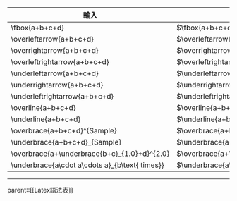 | 輸入                                             | 顯示                                               |
| ---------------------------------------------- | ------------------------------------------------ |
| \fbox{a+b+c+d}                                 | $\fbox{a+b+c+d}$                                 |
| \overleftarrow{a+b+c+d}                        | $\overleftarrow{a+b+c+d}$                        |
| \overrightarrow{a+b+c+d}                       | $\overrightarrow{a+b+c+d}$                       |
| \overleftrightarrow{a+b+c+d}                   | $\overleftrightarrow{a+b+c+d}$                   |
| \underleftarrow{a+b+c+d}                       | $\underleftarrow{a+b+c+d}$                       |
| \underrightarrow{a+b+c+d}                      | $\underrightarrow{a+b+c+d}$                      |
| \underleftrightarrow{a+b+c+d}                  | $\underleftrightarrow{a+b+c+d}$                  |
| \overline{a+b+c+d}                             | $\overline{a+b+c+d}$                             |
| \underline{a+b+c+d}                            | $\underline{a+b+c+d}$                            |
| \overbrace{a+b+c+d}^{Sample}                   | $\overbrace{a+b+c+d}^{Sample}$                   |
| \underbrace{a+b+c+d}_{Sample}                  | $\underbrace{a+b+c+d}_{Sample}$                  |
| \overbrace{a+\underbrace{b+c}_{1.0}+d}^{2.0}   | $\overbrace{a+\underbrace{b+c}_{1.0}+d}^{2.0}$   |
| \underbrace{a\cdot a\cdots a}_{b\text{ times}} | $\underbrace{a\cdot a\cdots a}_{b\text{ times}}$ |
- - -
parent::[[Latex語法表]]